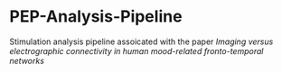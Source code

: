 # PEP-Analysis-Pipeline
 Stimulation analysis pipeline assoicated with the paper _Imaging versus electrographic connectivity in human mood-related fronto-temporal networks_
